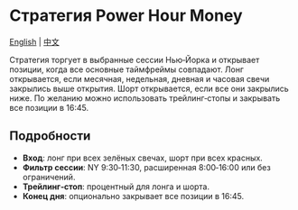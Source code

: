 # Стратегия Power Hour Money
[English](README.md) | [中文](README_cn.md)

Стратегия торгует в выбранные сессии Нью‑Йорка и открывает позиции, когда все основные таймфреймы совпадают.
Лонг открывается, если месячная, недельная, дневная и часовая свечи закрылись выше открытия.
Шорт открывается, если все они закрылись ниже.
По желанию можно использовать трейлинг‑стопы и закрывать все позиции в 16:45.

## Подробности
- **Вход**: лонг при всех зелёных свечах, шорт при всех красных.
- **Фильтр сессии**: NY 9:30‑11:30, расширенная 8:00‑16:00 или без ограничений.
- **Трейлинг‑стоп**: процентный для лонга и шорта.
- **Конец дня**: опционально закрывает все позиции в 16:45.
